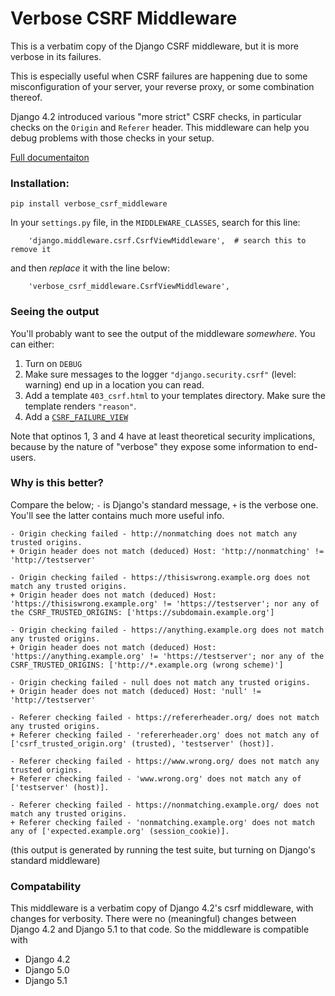 # Verbose CSRF Middleware

This is a verbatim copy of the Django CSRF middleware, but it is more verbose in its failures.

This is especially useful when CSRF failures are happening due to some misconfiguration of your server, your reverse
proxy, or some combination thereof.

Django 4.2 introduced various "more strict" CSRF checks, in particular checks on the `Origin` and `Referer` header.
This middleware can help you debug problems with those checks in your setup.

[Full documentaiton](https://www.bugsink.com/docs/verbose_csrf_middleware/)

### Installation:

```
pip install verbose_csrf_middleware
```

In your `settings.py` file, in the `MIDDLEWARE_CLASSES`, search for this line:

```
    'django.middleware.csrf.CsrfViewMiddleware',  # search this to remove it
```

and then _replace_ it with the line below:

```
    'verbose_csrf_middleware.CsrfViewMiddleware',
```

### Seeing the output

You'll probably want to see the output of the middleware _somewhere_. You can either:

1. Turn on `DEBUG`
2. Make sure messages to the logger `"django.security.csrf"` (level: warning) end up in a location you can read.
3. Add a template `403_csrf.html` to your templates directory. Make sure the template renders `"reason"`.
4. Add a [`CSRF_FAILURE_VIEW`](https://docs.djangoproject.com/en/dev/ref/settings/#csrf-failure-view)

Note that optinos 1, 3 and 4 have at least theoretical security implications, because by the nature of "verbose" they
expose some information to end-users.

### Why is this better?

Compare the below; `-` is Django's standard message, `+` is the verbose one. You'll see the latter contains much more
useful info.

```
- Origin checking failed - http://nonmatching does not match any trusted origins.
+ Origin header does not match (deduced) Host: 'http://nonmatching' != 'http://testserver'

- Origin checking failed - https://thisiswrong.example.org does not match any trusted origins.
+ Origin header does not match (deduced) Host: 'https://thisiswrong.example.org' != 'https://testserver'; nor any of the CSRF_TRUSTED_ORIGINS: ['https://subdomain.example.org']

- Origin checking failed - https://anything.example.org does not match any trusted origins.
+ Origin header does not match (deduced) Host: 'https://anything.example.org' != 'https://testserver'; nor any of the CSRF_TRUSTED_ORIGINS: ['http://*.example.org (wrong scheme)']

- Origin checking failed - null does not match any trusted origins.
+ Origin header does not match (deduced) Host: 'null' != 'http://testserver'

- Referer checking failed - https://refererheader.org/ does not match any trusted origins.
+ Referer checking failed - 'refererheader.org' does not match any of ['csrf_trusted_origin.org' (trusted), 'testserver' (host)].

- Referer checking failed - https://www.wrong.org/ does not match any trusted origins.
+ Referer checking failed - 'www.wrong.org' does not match any of ['testserver' (host)].

- Referer checking failed - https://nonmatching.example.org/ does not match any trusted origins.
+ Referer checking failed - 'nonmatching.example.org' does not match any of ['expected.example.org' (session_cookie)].
```

(this output is generated by running the test suite, but turning on Django's standard middleware)

### Compatability

This middleware is a verbatim copy of Django 4.2's csrf middleware, with changes for verbosity.
There were no (meaningful) changes between Django 4.2 and Django 5.1 to that code.
So the middleware is compatible with

* Django 4.2
* Django 5.0
* Django 5.1
